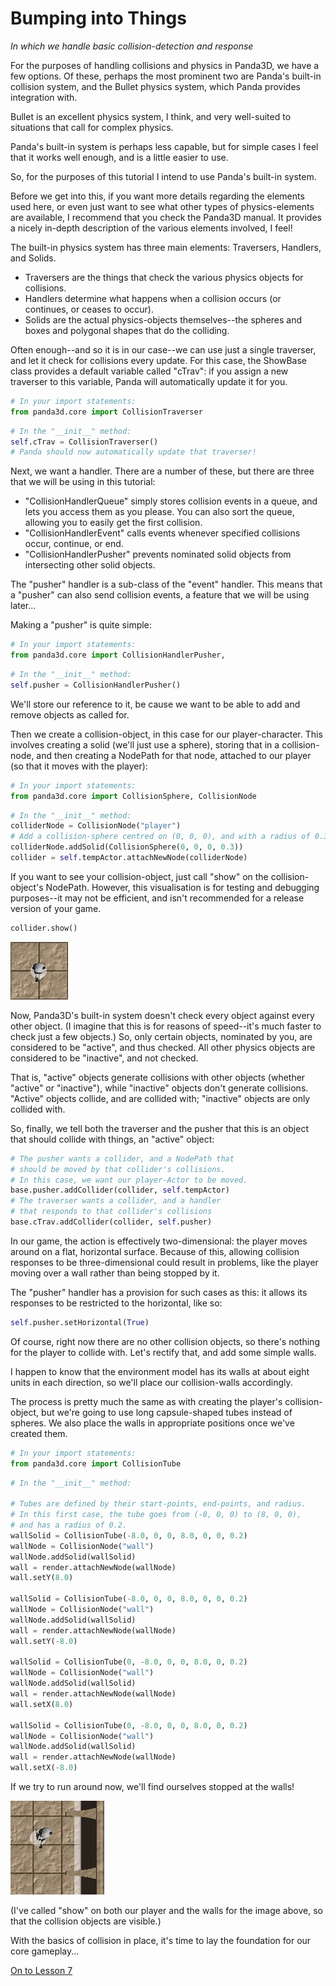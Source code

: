Bumping into Things
=
_In which we handle basic collision-detection and response_

For the purposes of handling collisions and physics in Panda3D, we have a few options. Of these, perhaps the most prominent two are Panda's built-in collision system, and the Bullet physics system, which Panda provides integration with.

Bullet is an excellent physics system, I think, and very well-suited to situations that call for complex physics.

Panda's built-in system is perhaps less capable, but for simple cases I feel that it works well enough, and is a little easier to use.

So, for the purposes of this tutorial I intend to use Panda's built-in system. 

Before we get into this, if you want more details regarding the elements used here, or even just want to see what other types of physics-elements are available, I recommend that you check the Panda3D manual. It provides a nicely in-depth description of the various elements involved, I feel!

The built-in physics system has three main elements: Traversers, Handlers, and Solids.

* Traversers are the things that check the various physics objects for collisions.
* Handlers determine what happens when a collision occurs (or continues, or ceases to occur).
* Solids are the actual physics-objects themselves--the spheres and boxes and polygonal shapes that do the colliding.

Often enough--and so it is in our case--we can use just a single traverser, and let it check for collisions every update. For this case, the ShowBase class provides a default variable called "cTrav": if you assign a new traverser to this variable, Panda will automatically update it for you.

```python
# In your import statements:
from panda3d.core import CollisionTraverser
```

```python
# In the "__init__" method:
self.cTrav = CollisionTraverser()
# Panda should now automatically update that traverser!
```

Next, we want a handler. There are a number of these, but there are three that we will be using in this tutorial:

* "CollisionHandlerQueue" simply stores collision events in a queue, and lets you access them as you please. You can also sort the queue, allowing you to easily get the first collision.
* "CollisionHandlerEvent" calls events whenever specified collisions occur, continue, or end.
* "CollisionHandlerPusher" prevents nominated solid objects from intersecting other solid objects.

The "pusher" handler is a sub-class of the "event" handler. This means that a "pusher" can also send collision events, a feature that we will be using later...

Making a "pusher" is quite simple:

```python
# In your import statements:
from panda3d.core import CollisionHandlerPusher,
```

```python
# In the "__init__" method:
self.pusher = CollisionHandlerPusher()
```

We'll store our reference to it, be cause we want to be able to add and remove objects as called for.

Then we create a collision-object, in this case for our player-character. This involves creating a solid (we'll just use a sphere), storing that in a collision-node, and then creating a NodePath for that node, attached to our player (so that it moves with the player):

```python
# In your import statements:
from panda3d.core import CollisionSphere, CollisionNode
```

```python
# In the "__init__" method:
colliderNode = CollisionNode("player")
# Add a collision-sphere centred on (0, 0, 0), and with a radius of 0.3
colliderNode.addSolid(CollisionSphere(0, 0, 0, 0.3))
collider = self.tempActor.attachNewNode(colliderNode)
```

If you want to see your collision-object, just call "show" on the collision-object's NodePath. However, this visualisation is for testing and debugging purposes--it may not be efficient, and isn't recommended for a release version of your game.

```python
collider.show()
```

![Panda-chan with a collision sphere](../images/collisionSphere.png "Note the white circle--that's our collision sphere")

Now, Panda3D's built-in system doesn't check every object against every other object. (I imagine that this is for reasons of speed--it's much faster to check just a few objects.) So, only certain objects, nominated by you, are considered to be "active", and thus checked. All other physics objects are considered to be "inactive", and not checked.

That is, "active" objects generate collisions with other objects (whether "active" or "inactive"), while "inactive" objects don't generate collisions. "Active" objects collide, and are collided with; "inactive" objects are only collided with.

So, finally, we tell both the traverser and the pusher that this is an object that should collide with things, an "active" object:

```python
# The pusher wants a collider, and a NodePath that
# should be moved by that collider's collisions.
# In this case, we want our player-Actor to be moved.
base.pusher.addCollider(collider, self.tempActor)
# The traverser wants a collider, and a handler
# that responds to that collider's collisions
base.cTrav.addCollider(collider, self.pusher)
```

In our game, the action is effectively two-dimensional: the player moves around on a flat, horizontal surface. Because of this, allowing collision responses to be three-dimensional could result in problems, like the player moving over a wall rather than being stopped by it.

The "pusher" handler has a provision for such cases as this: it allows its responses to be restricted to the horizontal, like so:

```python
self.pusher.setHorizontal(True)
```

Of course, right now there are no other collision objects, so there's nothing for the player to collide with. Let's rectify that, and add some simple walls.

I happen to know that the environment model has its walls at about eight units in each direction, so we'll place our collision-walls accordingly.

The process is pretty much the same as with creating the player's collision-object, but we're going to use long capsule-shaped tubes instead of spheres. We also place the walls in appropriate positions once we've created them.

```python
# In your import statements:
from panda3d.core import CollisionTube
```

```python
# In the "__init__" method:

# Tubes are defined by their start-points, end-points, and radius.
# In this first case, the tube goes from (-8, 0, 0) to (8, 0, 0),
# and has a radius of 0.2.
wallSolid = CollisionTube(-8.0, 0, 0, 8.0, 0, 0, 0.2)
wallNode = CollisionNode("wall")
wallNode.addSolid(wallSolid)
wall = render.attachNewNode(wallNode)
wall.setY(8.0)

wallSolid = CollisionTube(-8.0, 0, 0, 8.0, 0, 0, 0.2)
wallNode = CollisionNode("wall")
wallNode.addSolid(wallSolid)
wall = render.attachNewNode(wallNode)
wall.setY(-8.0)

wallSolid = CollisionTube(0, -8.0, 0, 0, 8.0, 0, 0.2)
wallNode = CollisionNode("wall")
wallNode.addSolid(wallSolid)
wall = render.attachNewNode(wallNode)
wall.setX(8.0)

wallSolid = CollisionTube(0, -8.0, 0, 0, 8.0, 0, 0.2)
wallNode = CollisionNode("wall")
wallNode.addSolid(wallSolid)
wall = render.attachNewNode(wallNode)
wall.setX(-8.0)
```

If we try to run around now, we'll find ourselves stopped at the walls!

![Trying--and failing--to run through a wall](../images/tutCollisionWalls.gif "The pusher prevents the player's collision-object from going through the wall's")

(I've called "show" on both our player and the walls for the image above, so that the collision objects are visible.)

With the basics of collision in place, it's time to lay the foundation for our core gameplay...

[On to Lesson 7][next]

[next]: tut_lesson07.html
